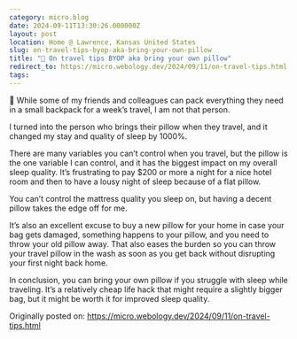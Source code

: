 ```yaml
---
category: micro.blog
date: 2024-09-11T13:30:26.000000Z
layout: post
location: Home @ Lawrence, Kansas United States
slug: on-travel-tips-byop-aka-bring-your-own-pillow
title: "🛌 On travel tips BYOP aka bring your own pillow"
redirect_to: https://micro.webology.dev/2024/09/11/on-travel-tips.html
tags: 
---
```


🎒 While some of my friends and colleagues can pack everything they need in a small backpack for a week’s travel, I am not that person.

I turned into the person who brings their pillow when they travel, and it changed my stay and quality of sleep by 1000%.

There are many variables you can’t control when you travel, but the pillow is the one variable I can control, and it has the biggest impact on my overall sleep quality. It’s frustrating to pay $200 or more a night for a nice hotel room and then to have a lousy night of sleep because of a flat pillow.

You can’t control the mattress quality you sleep on, but having a decent pillow takes the edge off for me.

It’s also an excellent excuse to buy a new pillow for your home in case your bag gets damaged, something happens to your pillow, and you need to throw your old pillow away. That also eases the burden so you can throw your travel pillow in the wash as soon as you get back without disrupting your first night back home.

In conclusion, you can bring your own pillow if you struggle with sleep while traveling. It’s a relatively cheap life hack that might require a slightly bigger bag, but it might be worth it for improved sleep quality.

Originally posted on: https://micro.webology.dev/2024/09/11/on-travel-tips.html